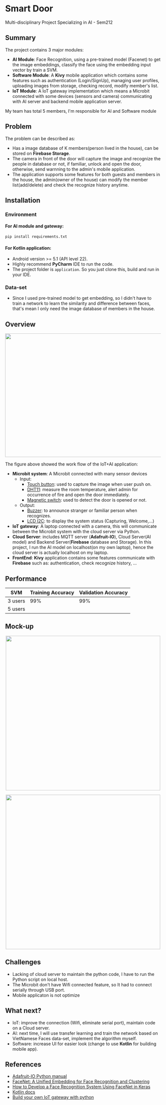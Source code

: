 # Smart Door
Multi-disciplinary Project Specializing in AI - Sem212
## Summary
The project contains 3 major modules:
* **AI Module**: Face Recognition, using a pre-trained model (Facenet) to get the image embeddings, classify the face using the embedding input vector by train a SVM.
* **Software Module**: A **Kivy** mobile application which contains some features such as authentication (Login/SignUp), managing user profiles, uploading images from storage, checking record, modify member's list.
* **IoT Module**: A IoT gateway implementation which means a Microbit connected with some devices (sensors and camera) communicating with AI server and backend mobile application server.

My team has total 5 members, I'm responsible for AI and Software module
## Problem
The problem can be described as:
* Has a image database of K members(person lived in the house), can be stored on **Firebase Storage**.
* The camera in front of the door will capture the image and recognize the people in database or not, if familiar, unlock and open the door, otherwise, send warnning to the admin's mobile application.
* The application supports some features for both guests and members in the house, the admin(owner of the house) can modify the member list(add/delete) and check the recognize history anytime.

## Installation

### Environment
#### For AI module and gateway:
```bash
pip install requirements.txt
```


#### For Kotlin application:
* Android version >= 5.1 (API level 22).
* Highly recommend **PyCharm** IDE to run the code.
* The project folder is ```application```. So you just clone this, build and run in your IDE.
### Data-set
* Since I used pre-trained model to get embedding, so I didn't have to train a network to learn the similarity and difference between faces, that's mean I only need the image database of members in the house. 


## Overview

<p style="text-align:center;"><img src="https://firebasestorage.googleapis.com/v0/b/mp212-ai.appspot.com/o/camera_capture%2FScreenshot%202022-03-23%20233414.png?alt=media&token=f4af20b9-585f-4f2e-8124-ee4403cdcf1b" width="600" height="400"></p>


The figure above showed the work flow of the IoT+AI application:
* **Microbit system**: A Microbit connected with many sensor devices
  * Input:
    * [Touch button](https://wiki.chipfc.com/index.php?title=Chipi_-_Touch_Key): used to capture the image when user push on.
    * [DHT11](https://wiki.chipfc.com/index.php?title=Chipi_-_Humidity_%26_Temperature_Sensor): measure the room temperature, alert admin for occurrence of fire and open the door immediately.
    * [Magnetic switch](https://wiki.chipfc.com/index.php?title=C%E1%BA%A3m_bi%E1%BA%BFn_m%E1%BB%9F_c%E1%BB%ADa_c%C3%B4ng_t%E1%BA%AFc_t%E1%BB%AB): used to detect the door is opened or not.
  * Output:
    * [Buzzer](https://wiki.chipfc.com/index.php?title=Chipi_-_Buzzer): to announce stranger or familiar person when recognizes.
    * [LCD I2C](https://lastminuteengineers.com/i2c-lcd-arduino-tutorial/): to display the system status (Capturing, Welcome,...)
* **IoT gateway**: A laptop connected with a camera, this will communicate between the Microbit system with the cloud server via Python.
* **Cloud Server**: includes MQTT server (**Adafruit-IO**), Cloud Server(AI model) and Backend Server(**Firebase** database and Storage). In this project, I run the AI model on localhost(on my own laptop), hence the cloud server is actually localhost on my laptop.
* **FrontEnd**: **Kivy** application contains some features communicate with **Firebase** such as: authentication, check recognize history, ...

## Performance
| SVM     | Training Accuracy | Validation Accuracy
|---------|-------------------| ------------------
| 3 users | 99%              | 99%
| 5 users |                   |


## Mock-up
<p style="text-align:center;"><img src="https://firebasestorage.googleapis.com/v0/b/pipai212.appspot.com/o/welcome.png?alt=media&token=9c8cd259-0833-4ff9-b7e8-0f4c7ec59881" width="500"></p>

<p style="text-align:center;"><img src="https://firebasestorage.googleapis.com/v0/b/pipai212.appspot.com/o/history.PNG?alt=media&token=437c8532-8a48-498d-8300-f888eff0c850" width="500"></p>

## Challenges
* Lacking of cloud server to maintain the python code, I have to run the Python script on local host.
* The Microbit don't have Wifi connected feature, so It had to connect serially through USB port.
* Mobile applicaton is not optimize

## What next?
* IoT: improve the connection (Wifi, eliminate serial port), maintain code on a Cloud server.
* AI: next time, I will use transfer learning and train the network based on VietNamese Faces data-set, implement the algorithm myself.
* Software: increase UI for easier look (change to use **Kotlin** for building mobile app).

## References
* [Adafruit-IO Python manual](https://adafruit-io-python-client.readthedocs.io/en/latest/)
* [FaceNet: A Unified Embedding for Face Recognition and Clustering](https://arxiv.org/pdf/1503.03832.pdf)
* [How to Develop a Face Recognition System Using FaceNet in Keras](https://machinelearningmastery.com/how-to-develop-a-face-recognition-system-using-facenet-in-keras-and-an-svm-classifier/)
* [Kotlin docs](https://kotlinlang.org/docs/home.html)
* [Build your own IoT gateway with python](https://www.studocu.com/vn/document/hcmc-university-of-technology/computer-architecture/build-your-own-io-t-gateway-with-python/23237989)
